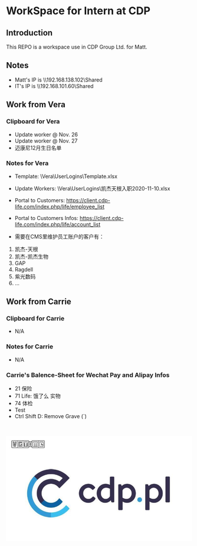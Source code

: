 # WorkSpace for Intern at CDP

## Introduction

This REPO is a workspace use in CDP Group Ltd. for Matt.

## Notes

* Matt's IP is \\\\192.168.138.102\Shared
* IT's IP is \\\\192.168.101.60\Shared

## Work from Vera

### Clipboard for Vera

* Update worker @ Nov. 26
* Update worker @ Nov. 27
* 迈康尼12月生日名单

### Notes for Vera

* Template: \Vera\UserLogins\Template.xlsx
* Update Workers: \Vera\UserLogins\凯杰天根入职2020-11-10.xlsx
* Portal to Customers: <https://client.cdp-life.com/index.php/life/employee_list>
* Portal to Customers Infos: <https://client.cdp-life.com/index.php/life/account_list>

* 需要在CMS里维护员工账户的客户有：

1. 凯杰-天根
2. 凯杰-凯杰生物
3. GAP
4. Ragdell
5. 紫光数码
6. ...

## Work from Carrie

### Clipboard for Carrie

* N/A

### Notes for Carrie

* N/A

### Carrie's Balence-Sheet for Wechat Pay and Alipay Infos

* 21 保险
* 71 Life: 饿了么 实物
* 74 体检
* Test
* Ctrl Shift D: Remove Grave (`)

<br/>

![CDP Logo](.\cdp.jpg)

